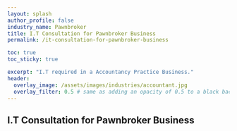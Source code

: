 ```yaml
---
layout: splash 
author_profile: false 
industry_name: Pawnbroker
title: I.T Consultation for Pawnbroker Business
permalink: /it-consultation-for-pawnbroker-business

toc: true
toc_sticky: true

excerpt: "I.T required in a Accountancy Practice Business."
header:
  overlay_image: /assets/images/industries/accountant.jpg
  overlay_filter: 0.5 # same as adding an opacity of 0.5 to a black background
---
```


## I.T Consultation for Pawnbroker Business